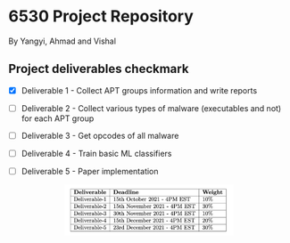 # 6530 Project Repository
By Yangyi, Ahmad and Vishal

## Project deliverables checkmark

- [x] Deliverable 1 - Collect APT groups information and write reports

- [ ] Deliverable 2 - Collect various types of malware (executables and not) for each APT group

- [ ] Deliverable 3 - Get opcodes of all malware

- [ ] Deliverable 4 - Train basic ML classifiers

- [ ] Deliverable 5 - Paper implementation

<p align="center">

<img src="./misc docs/Deadlines.png" width="60%">

</p>
